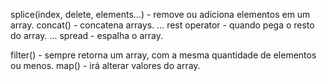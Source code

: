 splice(index, delete, elements...) - remove ou adiciona elementos em um array.
concat() - concatena arrays. 
... rest operator - quando pega o resto do array.
... spread - espalha o array.

filter() - sempre retorna um array, com a mesma quantidade de elementos ou menos.
map() - irá alterar valores do array.